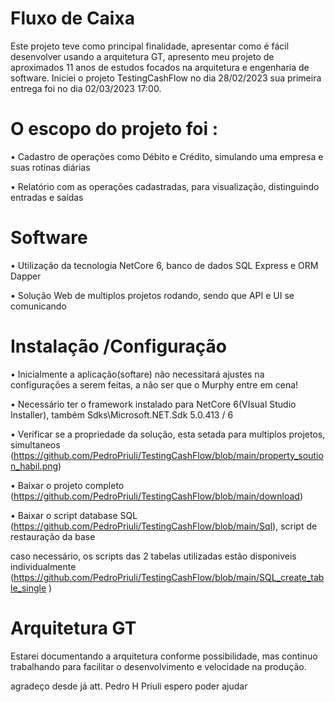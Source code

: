# Fluxo de Caixa


Este projeto teve como principal finalidade, apresentar como é fácil desenvolver usando a arquitetura GT, apresento meu projeto de aproximados 11 anos de estudos focados na arquitetura e engenharia de software.
Iniciei o projeto TestingCashFlow no dia 28/02/2023 sua primeira entrega foi no dia 02/03/2023 17:00.

# O escopo do projeto foi :

• Cadastro de operações como Débito e Crédito, simulando uma empresa e suas rotinas diárias

• Relatório com as operações cadastradas, para visualização, distinguindo entradas e saídas

# Software

• Utilização da tecnologia NetCore 6, banco de dados SQL Express e ORM Dapper

• Solução Web de multiplos projetos rodando, sendo que API e UI se comunicando 

# Instalação /Configuração

• Inicialmente a aplicação(softare) não necessitará ajustes na configurações a serem feitas, a não ser que o Murphy entre em cena!

• Necessário ter o framework instalado para NetCore 6(VIsual Studio Installer), também Sdks\Microsoft.NET.Sdk 5.0.413 / 6

• Verificar se a propriedade da solução, esta setada para multiplos projetos, simultaneos (https://github.com/PedroPriuli/TestingCashFlow/blob/main/property_soution_habil.png)

• Baixar o projeto completo (https://github.com/PedroPriuli/TestingCashFlow/blob/main/download) 

• Baixar o script database SQL (https://github.com/PedroPriuli/TestingCashFlow/blob/main/Sql), script de restauração da base

caso necessário, os scripts das 2 tabelas utilizadas estão disponiveis individualmente (https://github.com/PedroPriuli/TestingCashFlow/blob/main/SQL_create_table_single )

# Arquitetura GT


Estarei documentando a arquitetura conforme possibilidade, mas continuo trabalhando para facilitar o desenvolvimento e velocidade na produção.

agradeço desde já
att. Pedro H Priuli
espero poder ajudar

